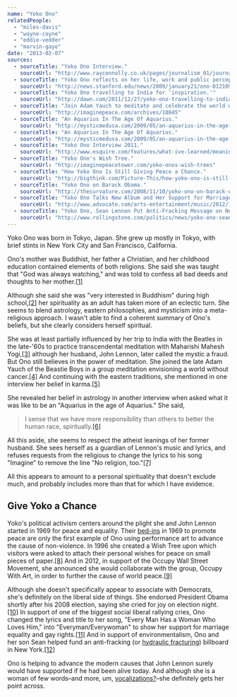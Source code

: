 ```yaml
---
name: "Yoko Ono"
relatedPeople:
  - "miles-davis"
  - "wayne-coyne"
  - "eddie-vedder"
  - "marvin-gaye"
date: "2013-02-07"
sources:
  - sourceTitle: "Yoko Ono Interview."
    sourceUrl: "http://www.rayconnolly.co.uk/pages/journalism_01/journalism_01_item.asp?journalism_01ID=50"
  - sourceTitle: "Yoko Ono reflects on her life, work and public perception."
    sourceUrl: "http://news.stanford.edu/news/2009/january21/ono-012109.html"
  - sourceTitle: "Yoko Ono travelling to India for 'inspiration.'"
    sourceUrl: "http://dawn.com/2011/12/27/yoko-ono-travelling-to-india-for-inspiration/"
  - sourceTitle: "Join Adam Yauch to meditate and celebrate the world without cancer."
    sourceUrl: "http://imaginepeace.com/archives/10845"
  - sourceTitle: "An Aquarius In The Age Of Aquarius."
    sourceUrl: "http://mysticmedusa.com/2009/05/an-aquarius-in-the-age-of-aquarius/"
  - sourceTitle: "An Aquarius In The Age Of Aquarius."
    sourceUrl: "http://mysticmedusa.com/2009/05/an-aquarius-in-the-age-of-aquarius/"
  - sourceTitle: "Yoko Ono Interview 2011."
    sourceUrl: "http://www.esquire.com/features/what-ive-learned/meaning-of-life-2011/yoko-ono-quotes-0111"
  - sourceTitle: "Yoko Ono's Wish Tree."
    sourceUrl: "http://imaginepeacetower.com/yoko-onos-wish-trees"
  - sourceTitle: "How Yoko Ono Is Still Giving Peace a Chance."
    sourceUrl: "http://bigthink.com/Picture-This/how-yoko-ono-is-still-giving-peace-a-chance"
  - sourceTitle: "Yoko Ono on Barack Obama."
    sourceUrl: "http://thecurvature.com/2008/11/10/yoko-ono-on-barack-obama/"
  - sourceTitle: "Yoko Ono Talks New Album and Her Support for Marriage Equality."
    sourceUrl: "http://www.advocate.com/arts-entertainment/music/2012/11/06/watch-yoko-ono-talks-new-album-and-her-support-marriage-equality"
  - sourceTitle: "Yoko Ono, Sean Lennon Put Anti-Fracking Message on New York Billboard."
    sourceUrl: "http://www.rollingstone.com/politics/news/yoko-ono-sean-lennon-put-anti-fracking-message-on-new-york-billboard-20121108"
---
```


Yoko Ono was born in Tokyo, Japan. She grew up mostly in Tokyo, with brief stints in New York City and San Francisco, California.

Ono's mother was Buddhist, her father a Christian, and her childhood education contained elements of both religions. She said she was taught that "God was always watching," and was told to confess all bad deeds and thoughts to her mother.<a class="source-citation" href="http://www.rayconnolly.co.uk/pages/journalism_01/journalism_01_item.asp?journalism_01ID=50" title="Yoko Ono Interview.">[1]</a>

Although she said she was "very interested in Buddhism" during high school,<a class="source-citation" href="http://news.stanford.edu/news/2009/january21/ono-012109.html" title="Yoko Ono reflects on her life, work and public perception.">[2]</a> her spirituality as an adult has taken more of an eclectic turn. She seems to blend astrology, eastern philosophies, and mysticism into a meta-religious approach. I wasn't able to find a coherent summary of Ono's beliefs, but she clearly considers herself spiritual.

She was at least partially influenced by her trip to India with the Beatles in the late-'60s to practice transcendental meditation with Maharishi Mahesh Yogi,<a class="source-citation" href="http://dawn.com/2011/12/27/yoko-ono-travelling-to-india-for-inspiration/" title="Yoko Ono travelling to India for &apos;inspiration.&apos;">[3]</a> although her husband, John Lennon, later called the mystic a fraud. But Ono still believes in the power of meditation. She joined the late Adam Yauch of the Beastie Boys in a group meditation envisioning a world without cancer.<a class="source-citation" href="http://imaginepeace.com/archives/10845" title="Join Adam Yauch to meditate and celebrate the world without cancer.">[4]</a> And continuing with the eastern traditions, she mentioned in one interview her belief in karma.<a class="source-citation" href="http://mysticmedusa.com/2009/05/an-aquarius-in-the-age-of-aquarius/" title="An Aquarius In The Age Of Aquarius.">[5]</a>

She revealed her belief in astrology in another interview when asked what it was like to be an "Aquarius in the age of Aquarius." She said,

>I sense that we have more responsibility than others to better the human race, spiritually.<a class="source-citation" href="http://mysticmedusa.com/2009/05/an-aquarius-in-the-age-of-aquarius/" title="An Aquarius In The Age Of Aquarius.">[6]</a>

All this aside, she seems to respect the atheist leanings of her former husband. She sees herself as a guardian of Lennon's music and lyrics, and refuses requests from the religious to change the lyrics to his song "Imagine" to remove the line "No religion, too."<a class="source-citation" href="http://www.esquire.com/features/what-ive-learned/meaning-of-life-2011/yoko-ono-quotes-0111" title="Yoko Ono Interview 2011.">[7]</a>

All this appears to amount to a personal spirituality that doesn't exclude much, and probably includes more than that for which I have evidence.


## Give Yoko a Chance

Yoko's political activism centers around the plight she and John Lennon started in 1969 for peace and equality. Their [bed-ins](http://www.time.com/time/photogallery/0,29307,1887244,00.html) in 1969 to promote peace are only the first example of Ono using performance art to advance the cause of non-violence. In 1996 she created a Wish Tree upon which visitors were asked to attach their personal wishes for peace on small pieces of paper.<a class="source-citation" href="http://imaginepeacetower.com/yoko-onos-wish-trees" title="Yoko Ono&apos;s Wish Tree.">[8]</a> And in 2012, in support of the Occupy Wall Street Movement, she announced she would collaborate with the group, Occupy With Art, in order to further the cause of world peace.<a class="source-citation" href="http://bigthink.com/Picture-This/how-yoko-ono-is-still-giving-peace-a-chance" title="How Yoko Ono Is Still Giving Peace a Chance.">[9]</a>

Although she doesn't specifically appear to associate with Democrats, she's definitely on the liberal side of things. She endorsed President Obama shortly after his 2008 election, saying she cried for joy on election night.<a class="source-citation" href="http://thecurvature.com/2008/11/10/yoko-ono-on-barack-obama/" title="Yoko Ono on Barack Obama.">[10]</a> In support of one of the biggest social liberal rallying cries, Ono changed the lyrics and title to her song, "Every Man Has a Woman Who Loves Him," into "Everyman/Everywoman" to show her support for marriage equality and gay rights.<a class="source-citation" href="http://www.advocate.com/arts-entertainment/music/2012/11/06/watch-yoko-ono-talks-new-album-and-her-support-marriage-equality" title="Yoko Ono Talks New Album and Her Support for Marriage Equality.">[11]</a> And in support of environmentalism, Ono and her son Sean helped fund an anti-fracking (or [hydraulic fracturing](http://en.wikipedia.org/wiki/Hydraulic_fracturing)) billboard in New York.<a class="source-citation" href="http://www.rollingstone.com/politics/news/yoko-ono-sean-lennon-put-anti-fracking-message-on-new-york-billboard-20121108" title="Yoko Ono, Sean Lennon Put Anti-Fracking Message on New York Billboard.">[12]</a>

Ono is helping to advance the modern causes that John Lennon surely would have supported if he had been alive today. And although she is a woman of few words–and more, um, [vocalizations?](http://whiskeysplace.wordpress.com/2012/12/10/yoko-ono-explains-obamas-policy/)–she definitely gets her point across.